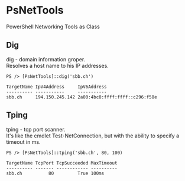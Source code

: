 # PsNetTools
PowerShell Networking Tools as Class

## Dig
dig - domain information groper.  
Resolves a host name to his IP addresses.   

````
PS /> [PsNetTools]::dig('sbb.ch')

TargetName IpV4Address     IpV6Address
---------- -----------     -----------
sbb.ch     194.150.245.142 2a00:4bc0:ffff:ffff::c296:f58e
````

## Tping
tping - tcp port scanner.  
It's like the cmdlet Test-NetConnection, but with the ability to specify a timeout in ms.  

````
PS /> [PsNetTools]::tping('sbb.ch', 80, 100)

TargetName TcpPort TcpSucceeded MaxTimeout
---------- ------- ------------ ----------
sbb.ch          80         True 100ms

````
